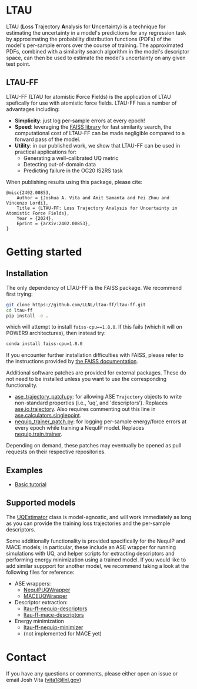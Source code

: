 # LTAU
LTAU (**L**oss **T**rajectory **A**nalysis for **U**ncertainty) is a technique for estimating the uncertainty in a model's predictions for any regression task
by approximating the probability distribution functions (PDFs) of the model's per-sample errors
over the course of training. The approximated PDFs, combined with a similarity
search algorithm in the model's descriptor space, can then be used to estimate the
model's uncertainty on any given test point.

## LTAU-FF
LTAU-FF (LTAU for atomistic **F**orce
**F**ields) is the application of LTAU spefically for use with atomistic force fields. LTAU-FF has a number of advantages including:
* **Simplicity**: just log per-sample errors at every epoch!
* **Speed**: leveraging the [FAISS library](https://github.com/facebookresearch/faiss) for fast similarity search,
    the computational cost of LTAU-FF can be made negligible compared to a forward pass
    of the model.
* **Utility**: in our published work, we show that LTAU-FF can be used in practical applications for:
  * Generating a well-calibrated UQ metric
  * Detecting out-of-domain data
  * Predicting failure in the OC20 IS2RS task

When publishing results using this package, please cite:

```
@misc{2402.00853,
    Author = {Joshua A. Vita and Amit Samanta and Fei Zhou and Vincenzo Lordi},
    Title = {LTAU-FF: Loss Trajectory Analysis for Uncertainty in Atomistic Force Fields},
    Year = {2024},
    Eprint = {arXiv:2402.00853},
}
```

# Getting started

## Installation

The only dependency of LTAU-FF is the FAISS package.
We recommend first trying:

```bash
git clone https://github.com/LLNL/ltau-ff/ltau-ff.git
cd ltau-ff
pip install -e .
```

which will attempt to install `faiss-cpu==1.8.0`. If this fails (which it will on POWER9 architectures), then instead try:

```bash
conda install faiss-cpu=1.8.0
```

If you encounter further installation difficulties with FAISS, please refer to the instructions provided by [the FAISS documentation](https://github.com/facebookresearch/faiss/blob/main/INSTALL.md).

Additional software patches are provided for external packages. These do not need to be installed unless you want to use the corresponding functionality.
* [ase_trajectory_patch.py](https://github.com/LLNL/ltau-ff/blob/main/scripts/ase_trajectory_patch.py): for allowing ASE `Trajectory` objects to write non-standard properties (i.e., 'uq', and 'descriptors'). Replaces [ase.io.trajectory](https://gitlab.com/ase/ase/-/blob/master/ase/io/trajectory.py?ref_type=heads). Also requires commenting out this line in [ase.calculators.singlepoint](https://gitlab.com/ase/ase/-/blob/master/ase/calculators/singlepoint.py?ref_type=heads#L25).
* [nequip_trainer_patch.py](https://github.com/LLNL/ltau-ff/blob/main/scripts/nequip_trainer_patch.py): for logging per-sample energy/force errors at every epoch while training a NequIP model. Replaces [nequip.train.trainer](https://github.com/mir-group/nequip/blob/main/nequip/train/trainer.py).

Depending on demand, these patches may eventually be opened as pull requests on their respective repositories.

## Examples
* [Basic tutorial](https://github.com/LLNL/ltau-ff/ltau-ff/-/blob/main/examples/tutorial.ipynb?ref_type=heads)

## Supported models
The [UQEstimator](https://github.com/LLNL/ltau-ff/ltau-ff/-/blob/main/ltau_ff/uq_estimator.py?ref_type=heads#L5) class is model-agnostic, and will work immediately as long as you can provide the training loss trajectories and the per-sample descriptors.

Some additionally functionality is provided specifically for the NequIP and MACE models; in particular, these include an ASE wrapper for running simulations with UQ, and helper scripts for extracting descriptors and performing energy minimization using a trained model. If you would like to add similar suppport for another model, we recommend taking a look at the following files for reference:

* ASE wrappers:
    * [NequIPUQWrapper](https://github.com/LLNL/ltau-ff/ltau-ff/-/blob/main/ltau_ff/ase_wrapper.py?ref_type=heads#L9)
    * [MACEUQWrapper](https://github.com/LLNL/ltau-ff/blob/6a5e23c690093120df5f048b76a631f8d67255f5/ltau_ff/ase_wrapper_mace.py#L10)
* Descriptor extraction:
    * [ltau-ff-nequip-descriptors](https://github.com/LLNL/ltau-ff/ltau-ff/-/blob/main/scripts/ltau-ff-nequip-descriptors?ref_type=heads)
    * [ltau-ff-mace-descriptors](https://github.com/LLNL/ltau-ff/blob/main/scripts/ltau-ff-mace-descriptors)
* Energy minimization
    * [ltau-ff-nequip-minimizer](https://github.com/LLNL/ltau-ff/ltau-ff/-/blob/main/scripts/ltau-ff-nequip-minimizer?ref_type=heads)
    * (not implemented for MACE yet)

# Contact
If you have any questions or comments, please either open an issue or email Josh
Vita (vita1@llnl.gov)
